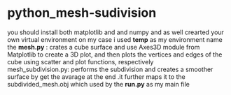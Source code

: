 ﻿# python_mesh-sudivision
 you should install both matplotlib and  and numpy and as well crearted your own virtual environment on my case i used **temp** as my environment name</br>
the **mesh.py** : crates a cube surface and use Axes3D module from Matplotlib to create a 3D plot, and then plots the vertices and edges of the cube using scatter and plot functions, respectively</br>
mesh_subdivision.py: performs the subdivision and creates a smoother surface by get the avarage at the end .it further maps it to the subdivided_mesh.obj which used by the **run.py** as my main file</br>
